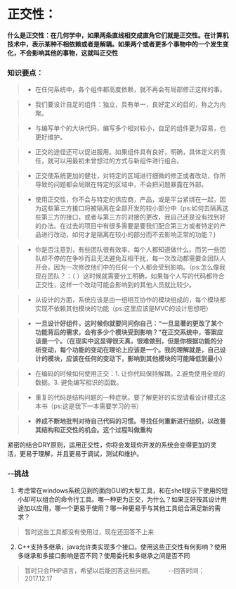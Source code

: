 # 正交性：
**什么是正交性：在几何学中，如果两条直线相交成直角它们就是正交性。在计算机技术中，表示某种不相依赖或者是解耦。如果两个或者更多个事物中的一个发生变化，不会影响其他的事物，这就叫正交性**

### 知识要点：
> * 在任何系统中，各个组件都高度依赖，就不再会有局部修正这样的事。

> * 我们要设计自足的组件：独立，具有单一，良好定义的目的，称之为内聚。

> * 与编写单个的大块代码，编写多个相对较小，自足的组件更为容易，也更好维护。

> * 正交的途径还可以促进服用。如果组件具有良好，明确，具体定义的责任，就可以用最初未曾想过的方式与新组件进行组合。

> * 正交使系统更加的健壮，对特定的区域进行细微的修正或者改动，你所导致的问题都会局限在特定的区域中，不会把问题暴露在外部。

> * 使用正交性，你不会与特定的供应商，产品，或是平台紧绑在一起，因为这些第三方接口将被隔离在全部开发的较小部分中（ps:如何去隔离这些第三方的接口，或者与第三方的对接的更改，我自己还是没有找到好的办法。在过去的项目中有很多需要是要我们配合第三方或者特定的产品进行改动，如何才是隔离在较小的部分而不去影响正常的功能？)

> * 你是否注意到，有些团队很有效率，每个人都知道做什么。而另一些团队却不停的在争吵而且无法避免互相干扰，每一次改动都需要全团队人开会，因为一次修改他们中的任何一个人都会受到影响。（ps:怎么像我现在团队？：（ ）这时候就需要分工明确，如果每个人写的代码都符合正交性，这样一个改动可能会影响到的其他人员就比较少。

> * 从设计的方面，系统应该是由一组相互协作的模块组成的，每个模块都实现不依赖其他模块的功能（ps:这里应该是MVC的设计思想吧）

> * **一旦设计好组件，这时候你就要问问你自己：“一旦显著的更改了某个功能背后的需求，会有多少个模块受到影响？”在正交系统中，答案应该是一个。（在现实中这显得很天真，很难做到，但是你根据功能的分析变动，每个功能的变动在理论上应该是一个。我的理解就是，自己设计的模块，应该在任何的变动下，影响到其他模块的可能降低到最小）**

> * 在编码的时候如何使用正交：1. 让你代码保持解耦。2.避免使用全局的数据。3. 避免编写相识的函数。

> * 重复的代码是结构问题的一种症状。要了解更好的实现请看设计模式这本书（ps:这是我下一本需要学习的书） 

> * **养成不断地批判对待自己代码的习惯。寻找任何重新进行组织，以改善其结构和正交性的机会。这个过程叫做重构**

紧密的结合DRY原则，运用正交性，你将会发现你开发的系统会变得更加的灵活，更易于理解，并且更易于调试，测试和维护。

### --挑战
1. 考虑常在windows系统见到的面向GUI的大型工具，和在shell提示下使用的短小却可以组合的命令行工具。哪一种更为正交，为什么？如果正好按其设计用途加以应用，哪一个更易于使用？哪一种更易于与其他工具组合满足新的需求？
> 暂时这些工具都没有使用过，现在还回答不上来

2. C++支持多继承，java允许类实现多个接口。使用这些正交性有何影响？使用多继承和多接口影响是否不同？使用委托和多继承之间是否不同
> 暂时只会PHP语言，希望以后能回答这些问题。
&emsp;&emsp;--回答时间：2017.12.17